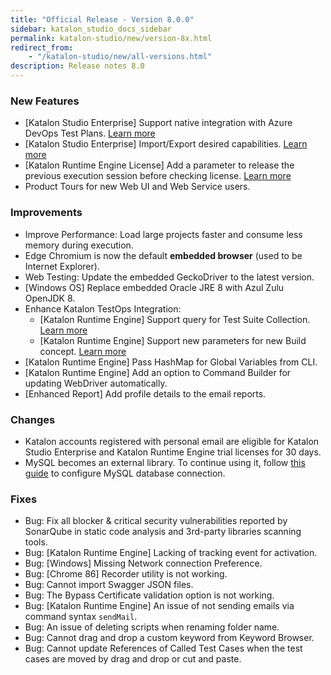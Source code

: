 ```yaml
---
title: "Official Release - Version 8.0.0" 
sidebar: katalon_studio_docs_sidebar
permalink: katalon-studio/new/version-8x.html
redirect_from:
    - "/katalon-studio/new/all-versions.html"
description: Release notes 8.0
---
```


### New Features

* [Katalon Studio Enterprise] Support native integration with Azure DevOps Test Plans. [Learn more](/katalon-studio/docs/azure-devops-test-plans.html)
* [Katalon Studio Enterprise] Import/Export desired capabilities. [Learn more](/katalon-studio/docs/import-export-desired-capabilities.html)
* [Katalon Runtime Engine License] Add a parameter to release the previous execution session before checking license. [Learn more](https://docs.katalon.com/katalon-studio/docs/console-mode-execution.html#general-options)
* Product Tours for new Web UI and Web Service users.

### Improvements

* Improve Performance: Load large projects faster and consume less memory during execution.
* Edge Chromium is now the default **embedded browser** (used to be Internet Explorer).
* Web Testing: Update the embedded GeckoDriver to the latest version.
* [Windows OS] Replace embedded Oracle JRE 8 with Azul Zulu OpenJDK 8.
* Enhance Katalon TestOps Integration:
    * [Katalon Runtime Engine] Support query for Test Suite Collection. [Learn more]()
    * [Katalon Runtime Engine] Support new parameters for new Build concept. [Learn more]()
* [Katalon Runtime Engine] Pass HashMap for Global Variables from CLI.
* [Katalon Runtime Engine] Add an option to Command Builder for updating WebDriver automatically.
* [Enhanced Report] Add profile details to the email reports.

### Changes

* Katalon accounts registered with personal email are eligible for Katalon Studio Enterprise and Katalon Runtime Engine trial licenses for 30 days.
* MySQL becomes an external library. To continue using it, follow [this guide](/katalon-studio/tutorials/how-to-implement-ddt-mysql.html) to configure MySQL database connection.

### Fixes

* Bug: Fix all blocker & critical security vulnerabilities reported by SonarQube in static code analysis and 3rd-party libraries scanning tools. 
* Bug: [Katalon Runtime Engine] Lacking of tracking event for activation.
* Bug: [Windows] Missing Network connection Preference.
* Bug: [Chrome 86] Recorder utility is not working.
* Bug: Cannot import Swagger JSON files.
* Bug: The Bypass Certificate validation option is not working.
* Bug: [Katalon Runtime Engine] An issue of not sending emails via command syntax `sendMail`.
* Bug: An issue of deleting scripts when renaming folder name.
* Bug: Cannot drag and drop a custom keyword from Keyword Browser.
* Bug: Cannot update References of Called Test Cases when the test cases are moved by drag and drop or cut and paste.
